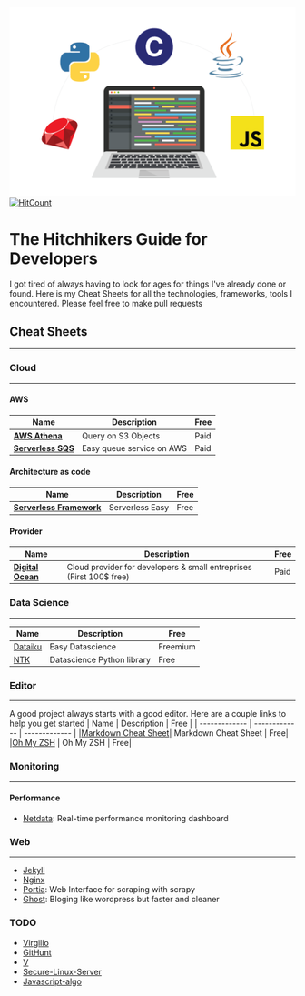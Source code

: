 ![](images/presentation.png)
[![HitCount](http://hits.dwyl.io/StanGirard/The-hitchikers-guide-for-developers.svg)](http://hits.dwyl.io/StanGirard/The-hitchikers-guide-for-developers)
# The Hitchhikers Guide for Developers

I got tired of always having to look for ages for things I've already done or found.
Here is my Cheat Sheets for all the technologies, frameworks, tools I encountered. Please feel free to make pull requests


## Cheat Sheets
--- 

### **Cloud** 
---

#### AWS

| Name | Description | Free |
| ------------- | ------------- | ------------- |
|[**AWS Athena**](https://aws.amazon.com/fr/athena/) | Query on S3 Objects | Paid|
|[**Serverless SQS**](https://aws.amazon.com/sqs/) | Easy queue service on AWS | Paid |


#### Architecture as code

| Name | Description | Free |
| ------------- | ------------- | ------------- |
|[**Serverless Framework**](https://serverless.com/) | Serverless Easy | Free |

#### Provider
| Name | Description | Free |
| ------------- | ------------- | ------------- |
|[**Digital Ocean**](https://m.do.co/c/f9dca2b1ecc8)| Cloud provider for developers & small entreprises (First 100$ free) | Paid|


### Data Science
---

| Name | Description | Free |
| ------------- | ------------- | ------------- |
|[Dataiku](https://www.dataiku.com/)| Easy Datascience | Freemium|
|[NTK](https://www.nltk.org/)| Datascience Python library | Free|


### **Editor**
--- 
A good project always starts with a good editor. Here are a couple links to help you get started
| Name | Description | Free |
| ------------- | ------------- | ------------- |
|[Markdown Cheat Sheet](editor/markdown/README.md)| Markdown Cheat Sheet | Free|
|[Oh My ZSH](editor/oh-my-zsh/README.md) | Oh My ZSH | Free|


### **Monitoring**
---

#### Performance

- [Netdata](monitoring/netdata/README.md):  Real-time performance monitoring dashboard

### **Web**
---

- [Jekyll](web/jekyll/README.md)
- [Nginx](web/nginx/README.md)
- [Portia](web/portia/README.md): Web Interface for scraping with scrapy
- [Ghost](https://ghost.org/): Bloging like wordpress but faster and cleaner

### **TODO**

- [Virgilio](https://github.com/virgili0/Virgilio)
- [GitHunt](https://github.com/kamranahmedse/githunt)
- [V](https://github.com/vlang/v)
- [Secure-Linux-Server](https://github.com/imthenachoman/How-To-Secure-A-Linux-Server/blob/master/README.md)
- [Javascript-algo](https://github.com/trekhleb/javascript-algorithms)

